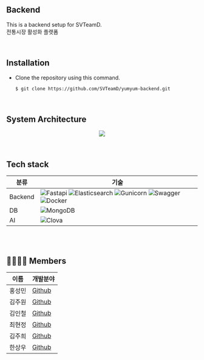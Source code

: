 ## **Backend**

This is a backend setup for SVTeamD.  
전통시장 활성화 플랫폼

<br>

## **Installation** 
- Clone the repository using this command.
    ```sh
    $ git clone https://github.com/SVTeamD/yumyum-backend.git
    ```

<br>

## **System Architecture**
<p align="center">
    <img src="https://user-images.githubusercontent.com/37575974/178742225-fca8a619-e666-4297-9dbb-3ee41336773f.png">
</p>

<br>

## **Tech stack**
| 분류  |  기술                                                                 |
| --   | --------------------------------------------------------------------- |
| Backend | ![Fastapi](https://img.shields.io/badge/-Fastapi-000000?style=flat&logo=Fastapi) ![Elasticsearch](https://img.shields.io/badge/Elasticsearch-005571?logo=Elasticsearch) ![Gunicorn](https://img.shields.io/badge/gunicorn-green?logo=gunicorn) ![Swagger](https://img.shields.io/badge/swagger-gray?logo=swagger) ![Docker](https://img.shields.io/badge/-Docker-000000?style=flat&logo=docker)
| DB | ![MongoDB](https://img.shields.io/badge/Mysql-E6B91E?style=flat-square&logo=MySql&logoColor=white)                            |
| AI | ![Clova](https://img.shields.io/badge/clova-green?logo=naver)

<br>



<br>

## **👨‍👨‍👧‍👦 Members**
| 이름  | 개발분야                          |  
| -----| -------------------------------- |
|홍성민 |  [Github]()   |
|김주원 |  [Github]()   |
|김인철 |  [Github]()   |
|최현정 |  [Github]()   |
|김주희 |  [Github]()   |
|한상우 |  [Github](https://github.com/sktkddn777)   |
  
  
  